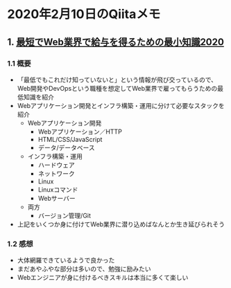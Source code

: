# 2020年2月10日のQiitaメモ

## 1. [最短でWeb業界で給与を得るための最小知識2020](https://qiita.com/mazgi/items/30d77099445288af0bda)

### 1.1 概要

- 「最低でもこれだけ知っていないと」という情報が飛び交っているので、Web開発やDevOpsという職種を想定してWeb業界で雇ってもらうための最低知識を紹介
- Webアプリケーション開発とインフラ構築・運用に分けて必要なスタックを紹介
  - Webアプリケーション開発
    - Webアプリケーション／HTTP
    - HTML/CSS/JavaScript
    - データ/データベース
  - インフラ構築・運用
    - ハードウェア
    - ネットワーク
    - Linux
    - Linuxコマンド
    - Webサーバー
  - 両方
    - バージョン管理/Git
- 上記をいくつか身に付けてWeb業界に潜り込めばなんとか生き延びられそう

### 1.2 感想

- 大体網羅できているようで良かった
- まだあやふやな部分は多いので、勉強に励みたい
- Webエンジニアが身に付けるべきスキルは本当に多くて楽しい
